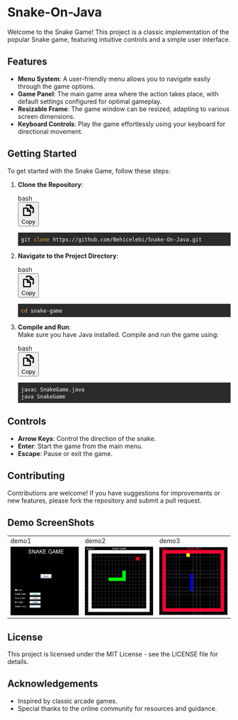 # Snake-On-Java
Welcome to the Snake Game! This project is a classic implementation of the popular Snake game, featuring intuitive controls and a simple user interface.
<h2>Features</h2>
<ul>
<li><strong>Menu System</strong>: A user-friendly menu allows you to navigate easily through the game options.</li>
<li><strong>Game Panel</strong>: The main game area where the action takes place, with default settings configured for optimal gameplay.</li>
<li><strong>Resizable Frame</strong>: The game window can be resized, adapting to various screen dimensions.</li>
<li><strong>Keyboard Controls</strong>: Play the game effortlessly using your keyboard for directional movement.</li>
</ul>

<h2>Getting Started</h2>
To get started with the Snake Game, follow these steps:
<ol>
<li>
<p><strong>Clone the Repository</strong>:</p>
<div class="MarkdownCodeBlock_container__nRn2j"><div class="MarkdownCodeBlock_codeBlock__rvLec force-dark"><div class="MarkdownCodeBlock_codeHeader__zWt_V"><div class="MarkdownCodeBlock_languageName__4_BF8">bash</div><button class="button_root__TL8nv button_ghost__YsMI5 button_sm__hWzjK button_center__RsQ_o" type="button"><span class="button_innerWrap__BtYlH"><svg viewBox="0 0 24 24" xmlns="http://www.w3.org/2000/svg"><path d="m21.205 7.556-5.291-5.265A.995.995 0 0 0 15.209 2h-6.5a1 1 0 0 0-1 1v2.235h2V4h4.503v4.265a1 1 0 0 0 1 1H19.5v5.5h-1.209v2H20.5a1 1 0 0 0 1-1v-7.5a.998.998 0 0 0-.295-.709Zm-4.993-2.147 1.865 1.856h-1.865V5.409Z"></path><path d="m15.996 12.791-5.291-5.265a1 1 0 0 0-.705-.29H3.5a1 1 0 0 0-1 1V21a1 1 0 0 0 1 1h11.791a1 1 0 0 0 1-1v-7.5a1 1 0 0 0-.295-.709Zm-4.993-2.147 1.865 1.856h-1.865v-1.856ZM4.5 20V9.235h4.503V13.5a1 1 0 0 0 1 1h4.288V20H4.5Z"></path></svg><span class="button_label__mCaDf">Copy</span></span></button></div><div class="" data-collapsed="unknown"><pre class="MarkdownCodeBlock_preTag__QMZEO" style="display: block; overflow-x: auto; background: rgb(43, 43, 43); color: rgb(248, 248, 242); padding: 0.5em;"><code class="MarkdownCodeBlock_codeTag__5BV0Z" style="white-space: pre;"><span>git </span><span style="color: rgb(245, 171, 53);">clone</span><span> https://github.com/Behicelebi/Snake-On-Java.git
</span></code></pre></div></div></div>
</li>
<li>
<p><strong>Navigate to the Project Directory</strong>:</p>
<div class="MarkdownCodeBlock_container__nRn2j"><div class="MarkdownCodeBlock_codeBlock__rvLec force-dark"><div class="MarkdownCodeBlock_codeHeader__zWt_V"><div class="MarkdownCodeBlock_languageName__4_BF8">bash</div><button class="button_root__TL8nv button_ghost__YsMI5 button_sm__hWzjK button_center__RsQ_o" type="button"><span class="button_innerWrap__BtYlH"><svg viewBox="0 0 24 24" xmlns="http://www.w3.org/2000/svg"><path d="m21.205 7.556-5.291-5.265A.995.995 0 0 0 15.209 2h-6.5a1 1 0 0 0-1 1v2.235h2V4h4.503v4.265a1 1 0 0 0 1 1H19.5v5.5h-1.209v2H20.5a1 1 0 0 0 1-1v-7.5a.998.998 0 0 0-.295-.709Zm-4.993-2.147 1.865 1.856h-1.865V5.409Z"></path><path d="m15.996 12.791-5.291-5.265a1 1 0 0 0-.705-.29H3.5a1 1 0 0 0-1 1V21a1 1 0 0 0 1 1h11.791a1 1 0 0 0 1-1v-7.5a1 1 0 0 0-.295-.709Zm-4.993-2.147 1.865 1.856h-1.865v-1.856ZM4.5 20V9.235h4.503V13.5a1 1 0 0 0 1 1h4.288V20H4.5Z"></path></svg><span class="button_label__mCaDf">Copy</span></span></button></div><div class="" data-collapsed="unknown"><pre class="MarkdownCodeBlock_preTag__QMZEO" style="display: block; overflow-x: auto; background: rgb(43, 43, 43); color: rgb(248, 248, 242); padding: 0.5em;"><code class="MarkdownCodeBlock_codeTag__5BV0Z" style="white-space: pre;"><span style="color: rgb(245, 171, 53);">cd</span><span> snake-game
</span></code></pre></div></div></div>
</li>
<li>
<p><strong>Compile and Run</strong>:<br>
Make sure you have Java installed. Compile and run the game using:</p>
<div class="MarkdownCodeBlock_container__nRn2j"><div class="MarkdownCodeBlock_codeBlock__rvLec force-dark"><div class="MarkdownCodeBlock_codeHeader__zWt_V"><div class="MarkdownCodeBlock_languageName__4_BF8">bash</div><button class="button_root__TL8nv button_ghost__YsMI5 button_sm__hWzjK button_center__RsQ_o" type="button"><span class="button_innerWrap__BtYlH"><svg viewBox="0 0 24 24" xmlns="http://www.w3.org/2000/svg"><path d="m21.205 7.556-5.291-5.265A.995.995 0 0 0 15.209 2h-6.5a1 1 0 0 0-1 1v2.235h2V4h4.503v4.265a1 1 0 0 0 1 1H19.5v5.5h-1.209v2H20.5a1 1 0 0 0 1-1v-7.5a.998.998 0 0 0-.295-.709Zm-4.993-2.147 1.865 1.856h-1.865V5.409Z"></path><path d="m15.996 12.791-5.291-5.265a1 1 0 0 0-.705-.29H3.5a1 1 0 0 0-1 1V21a1 1 0 0 0 1 1h11.791a1 1 0 0 0 1-1v-7.5a1 1 0 0 0-.295-.709Zm-4.993-2.147 1.865 1.856h-1.865v-1.856ZM4.5 20V9.235h4.503V13.5a1 1 0 0 0 1 1h4.288V20H4.5Z"></path></svg><span class="button_label__mCaDf">Copy</span></span></button></div><div class="" data-collapsed="unknown"><pre class="MarkdownCodeBlock_preTag__QMZEO" style="display: block; overflow-x: auto; background: rgb(43, 43, 43); color: rgb(248, 248, 242); padding: 0.5em;"><code class="MarkdownCodeBlock_codeTag__5BV0Z" style="white-space: pre;"><span>javac SnakeGame.java
</span>java SnakeGame
</code></pre></div></div></div>
</li>
</ol>
<h2>Controls</h2>
<ul>
<li><strong>Arrow Keys</strong>: Control the direction of the snake.</li>
<li><strong>Enter</strong>: Start the game from the main menu.</li>
<li><strong>Escape</strong>: Pause or exit the game.</li>
</ul>
<h2>Contributing</h2>

<p>Contributions are welcome! If you have suggestions for improvements or new features, please fork the repository and submit a pull request.</p>

<h2>Demo ScreenShots</h2>
<table>
 <tr>
  <td>demo1</td>
  <td>demo2</td>
  <td>demo3</td>
 </tr>
 <tr>
  <td><img src="https://github.com/Behicelebi/Snake-On-Java/blob/main/screenshots/snake1.jpg"></td>
  <td><img src="https://github.com/Behicelebi/Snake-On-Java/blob/main/screenshots/snake2.jpg"></td>
  <td><img src="https://github.com/Behicelebi/Snake-On-Java/blob/main/screenshots/snake3.jpg"></td>
 </tr>
</table>
<h2>License</h2>
<p>This project is licensed under the MIT License - see the LICENSE file for details.</p>
<h2>Acknowledgements</h2>
<ul>
<li>Inspired by classic arcade games.</li>
<li>Special thanks to the online community for resources and guidance.</li>
</ul>
